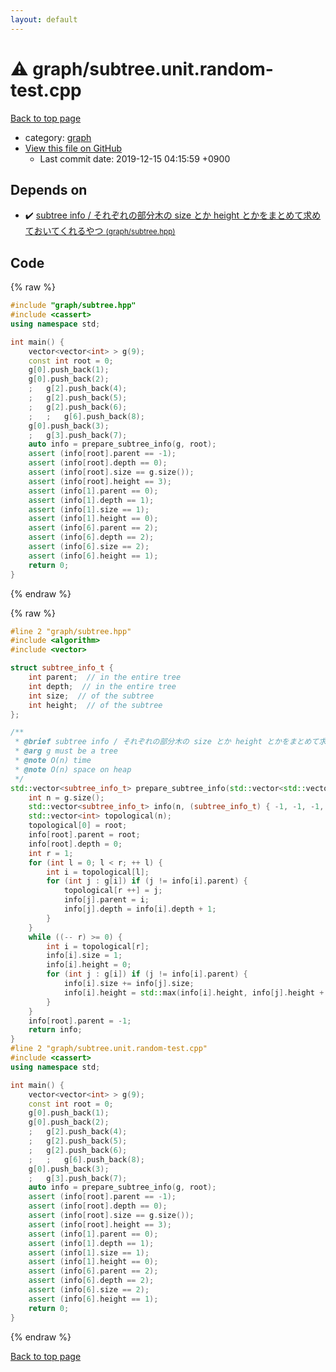 ```yaml
---
layout: default
---
```


<!-- mathjax config similar to math.stackexchange -->
<script type="text/javascript" async
  src="https://cdnjs.cloudflare.com/ajax/libs/mathjax/2.7.5/MathJax.js?config=TeX-MML-AM_CHTML">
</script>
<script type="text/x-mathjax-config">
  MathJax.Hub.Config({
    TeX: { equationNumbers: { autoNumber: "AMS" }},
    tex2jax: {
      inlineMath: [ ['$','$'] ],
      processEscapes: true
    },
    "HTML-CSS": { matchFontHeight: false },
    displayAlign: "left",
    displayIndent: "2em"
  });
</script>

<script type="text/javascript" src="https://cdnjs.cloudflare.com/ajax/libs/jquery/3.4.1/jquery.min.js"></script>
<script src="https://cdn.jsdelivr.net/npm/jquery-balloon-js@1.1.2/jquery.balloon.min.js" integrity="sha256-ZEYs9VrgAeNuPvs15E39OsyOJaIkXEEt10fzxJ20+2I=" crossorigin="anonymous"></script>
<script type="text/javascript" src="../../assets/js/copy-button.js"></script>
<link rel="stylesheet" href="../../assets/css/copy-button.css" />


# :warning: graph/subtree.unit.random-test.cpp

<a href="../../index.html">Back to top page</a>

* category: <a href="../../index.html#f8b0b924ebd7046dbfa85a856e4682c8">graph</a>
* <a href="{{ site.github.repository_url }}/blob/master/graph/subtree.unit.random-test.cpp">View this file on GitHub</a>
    - Last commit date: 2019-12-15 04:15:59 +0900




## Depends on

* :heavy_check_mark: <a href="subtree.hpp.html">subtree info / それぞれの部分木の size とか height とかをまとめて求めておいてくれるやつ <small>(graph/subtree.hpp)</small></a>


## Code

<a id="unbundled"></a>
{% raw %}
```cpp
#include "graph/subtree.hpp"
#include <cassert>
using namespace std;

int main() {
    vector<vector<int> > g(9);
    const int root = 0;
    g[0].push_back(1);
    g[0].push_back(2);
    ;   g[2].push_back(4);
    ;   g[2].push_back(5);
    ;   g[2].push_back(6);
    ;   ;   g[6].push_back(8);
    g[0].push_back(3);
    ;   g[3].push_back(7);
    auto info = prepare_subtree_info(g, root);
    assert (info[root].parent == -1);
    assert (info[root].depth == 0);
    assert (info[root].size == g.size());
    assert (info[root].height == 3);
    assert (info[1].parent == 0);
    assert (info[1].depth == 1);
    assert (info[1].size == 1);
    assert (info[1].height == 0);
    assert (info[6].parent == 2);
    assert (info[6].depth == 2);
    assert (info[6].size == 2);
    assert (info[6].height == 1);
    return 0;
}

```
{% endraw %}

<a id="bundled"></a>
{% raw %}
```cpp
#line 2 "graph/subtree.hpp"
#include <algorithm>
#include <vector>

struct subtree_info_t {
    int parent;  // in the entire tree
    int depth;  // in the entire tree
    int size;  // of the subtree
    int height;  // of the subtree
};

/**
 * @brief subtree info / それぞれの部分木の size とか height とかをまとめて求めておいてくれるやつ
 * @arg g must be a tree
 * @note O(n) time
 * @note O(n) space on heap
 */
std::vector<subtree_info_t> prepare_subtree_info(std::vector<std::vector<int> > const & g, int root) {
    int n = g.size();
    std::vector<subtree_info_t> info(n, (subtree_info_t) { -1, -1, -1, -1 });
    std::vector<int> topological(n);
    topological[0] = root;
    info[root].parent = root;
    info[root].depth = 0;
    int r = 1;
    for (int l = 0; l < r; ++ l) {
        int i = topological[l];
        for (int j : g[i]) if (j != info[i].parent) {
            topological[r ++] = j;
            info[j].parent = i;
            info[j].depth = info[i].depth + 1;
        }
    }
    while ((-- r) >= 0) {
        int i = topological[r];
        info[i].size = 1;
        info[i].height = 0;
        for (int j : g[i]) if (j != info[i].parent) {
            info[i].size += info[j].size;
            info[i].height = std::max(info[i].height, info[j].height + 1);
        }
    }
    info[root].parent = -1;
    return info;
}
#line 2 "graph/subtree.unit.random-test.cpp"
#include <cassert>
using namespace std;

int main() {
    vector<vector<int> > g(9);
    const int root = 0;
    g[0].push_back(1);
    g[0].push_back(2);
    ;   g[2].push_back(4);
    ;   g[2].push_back(5);
    ;   g[2].push_back(6);
    ;   ;   g[6].push_back(8);
    g[0].push_back(3);
    ;   g[3].push_back(7);
    auto info = prepare_subtree_info(g, root);
    assert (info[root].parent == -1);
    assert (info[root].depth == 0);
    assert (info[root].size == g.size());
    assert (info[root].height == 3);
    assert (info[1].parent == 0);
    assert (info[1].depth == 1);
    assert (info[1].size == 1);
    assert (info[1].height == 0);
    assert (info[6].parent == 2);
    assert (info[6].depth == 2);
    assert (info[6].size == 2);
    assert (info[6].height == 1);
    return 0;
}

```
{% endraw %}

<a href="../../index.html">Back to top page</a>

